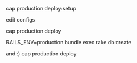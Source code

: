 cap production deploy:setup

edit configs

cap production deploy

RAILS_ENV=production bundle exec rake db:create

and :) cap production deploy
